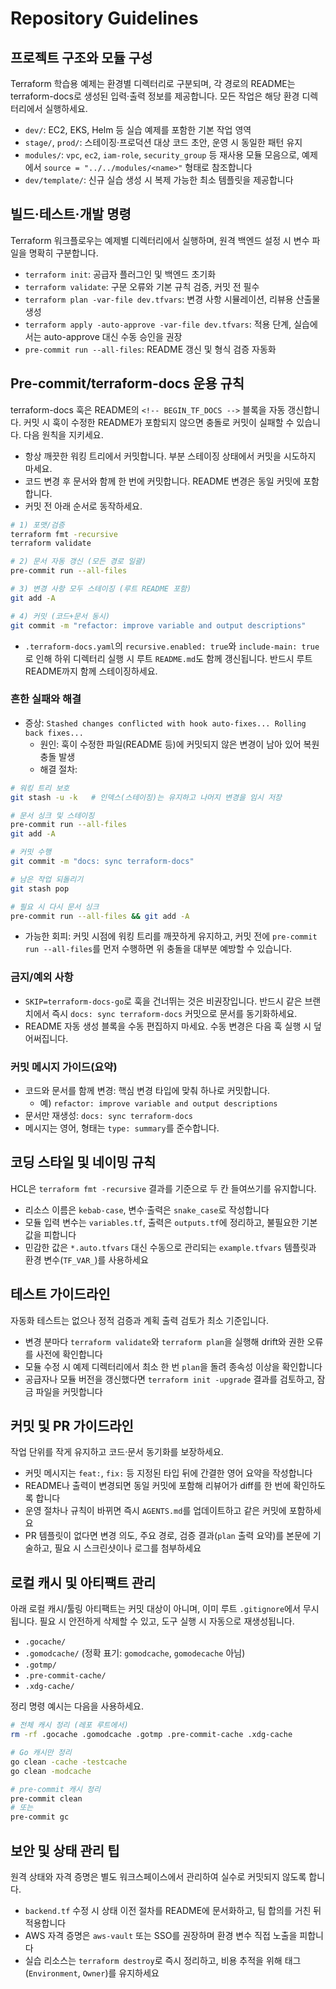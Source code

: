 # Repository Guidelines

## 프로젝트 구조와 모듈 구성
Terraform 학습용 예제는 환경별 디렉터리로 구분되며, 각 경로의 README는 terraform-docs로 생성된 입력·출력 정보를 제공합니다. 모든 작업은 해당 환경 디렉터리에서 실행하세요.
- `dev/`: EC2, EKS, Helm 등 실습 예제를 포함한 기본 작업 영역
- `stage/`, `prod/`: 스테이징·프로덕션 대상 코드 초안, 운영 시 동일한 패턴 유지
- `modules/`: `vpc`, `ec2`, `iam-role`, `security_group` 등 재사용 모듈 모음으로, 예제에서 `source = "../../modules/<name>"` 형태로 참조합니다
- `dev/template/`: 신규 실습 생성 시 복제 가능한 최소 템플릿을 제공합니다

## 빌드·테스트·개발 명령
Terraform 워크플로우는 예제별 디렉터리에서 실행하며, 원격 백엔드 설정 시 변수 파일을 명확히 구분합니다.
- `terraform init`: 공급자 플러그인 및 백엔드 초기화
- `terraform validate`: 구문 오류와 기본 규칙 검증, 커밋 전 필수
- `terraform plan -var-file dev.tfvars`: 변경 사항 시뮬레이션, 리뷰용 산출물 생성
- `terraform apply -auto-approve -var-file dev.tfvars`: 적용 단계, 실습에서는 auto-approve 대신 수동 승인을 권장
- `pre-commit run --all-files`: README 갱신 및 형식 검증 자동화

## Pre-commit/terraform-docs 운용 규칙
terraform-docs 훅은 README의 `<!-- BEGIN_TF_DOCS -->` 블록을 자동 갱신합니다. 커밋 시 훅이 수정한 README가 포함되지 않으면 충돌로 커밋이 실패할 수 있습니다. 다음 원칙을 지키세요.

- 항상 깨끗한 워킹 트리에서 커밋합니다. 부분 스테이징 상태에서 커밋을 시도하지 마세요.
- 코드 변경 후 문서와 함께 한 번에 커밋합니다. README 변경은 동일 커밋에 포함합니다.
- 커밋 전 아래 순서로 동작하세요.

```bash
# 1) 포맷/검증
terraform fmt -recursive
terraform validate

# 2) 문서 자동 갱신 (모든 경로 일괄)
pre-commit run --all-files

# 3) 변경 사항 모두 스테이징 (루트 README 포함)
git add -A

# 4) 커밋 (코드+문서 동시)
git commit -m "refactor: improve variable and output descriptions"
```

- `.terraform-docs.yaml`의 `recursive.enabled: true`와 `include-main: true`로 인해 하위 디렉터리 실행 시 루트 `README.md`도 함께 갱신됩니다. 반드시 루트 README까지 함께 스테이징하세요.

### 흔한 실패와 해결
- 증상: `Stashed changes conflicted with hook auto-fixes... Rolling back fixes...`
  - 원인: 훅이 수정한 파일(README 등)에 커밋되지 않은 변경이 남아 있어 복원 충돌 발생
  - 해결 절차:

```bash
# 워킹 트리 보호
git stash -u -k   # 인덱스(스테이징)는 유지하고 나머지 변경을 임시 저장

# 문서 싱크 및 스테이징
pre-commit run --all-files
git add -A

# 커밋 수행
git commit -m "docs: sync terraform-docs"

# 남은 작업 되돌리기
git stash pop

# 필요 시 다시 문서 싱크
pre-commit run --all-files && git add -A
```

- 가능한 회피: 커밋 시점에 워킹 트리를 깨끗하게 유지하고, 커밋 전에 `pre-commit run --all-files`를 먼저 수행하면 위 충돌을 대부분 예방할 수 있습니다.

### 금지/예외 사항
- `SKIP=terraform-docs-go`로 훅을 건너뛰는 것은 비권장입니다. 반드시 같은 브랜치에서 즉시 `docs: sync terraform-docs` 커밋으로 문서를 동기화하세요.
- README 자동 생성 블록을 수동 편집하지 마세요. 수동 변경은 다음 훅 실행 시 덮어써집니다.

### 커밋 메시지 가이드(요약)
- 코드와 문서를 함께 변경: 핵심 변경 타입에 맞춰 하나로 커밋합니다.
  - 예) `refactor: improve variable and output descriptions`
- 문서만 재생성: `docs: sync terraform-docs`
- 메시지는 영어, 형태는 `type: summary`를 준수합니다.

## 코딩 스타일 및 네이밍 규칙
HCL은 `terraform fmt -recursive` 결과를 기준으로 두 칸 들여쓰기를 유지합니다.
- 리소스 이름은 `kebab-case`, 변수·출력은 `snake_case`로 작성합니다
- 모듈 입력 변수는 `variables.tf`, 출력은 `outputs.tf`에 정리하고, 불필요한 기본값을 피합니다
- 민감한 값은 `*.auto.tfvars` 대신 수동으로 관리되는 `example.tfvars` 템플릿과 환경 변수(`TF_VAR_`)를 사용하세요

## 테스트 가이드라인
자동화 테스트는 없으나 정적 검증과 계획 출력 검토가 최소 기준입니다.
- 변경 분마다 `terraform validate`와 `terraform plan`을 실행해 drift와 권한 오류를 사전에 확인합니다
- 모듈 수정 시 예제 디렉터리에서 최소 한 번 `plan`을 돌려 종속성 이상을 확인합니다
- 공급자나 모듈 버전을 갱신했다면 `terraform init -upgrade` 결과를 검토하고, 잠금 파일을 커밋합니다

## 커밋 및 PR 가이드라인
작업 단위를 작게 유지하고 코드·문서 동기화를 보장하세요.
- 커밋 메시지는 `feat:`, `fix:` 등 지정된 타입 뒤에 간결한 영어 요약을 작성합니다
- README나 출력이 변경되면 동일 커밋에 포함해 리뷰어가 diff를 한 번에 확인하도록 합니다
- 운영 절차나 규칙이 바뀌면 즉시 `AGENTS.md`를 업데이트하고 같은 커밋에 포함하세요
- PR 템플릿이 없다면 변경 의도, 주요 경로, 검증 결과(`plan` 출력 요약)를 본문에 기술하고, 필요 시 스크린샷이나 로그를 첨부하세요

## 로컬 캐시 및 아티팩트 관리
아래 로컬 캐시/툴링 아티팩트는 커밋 대상이 아니며, 이미 루트 `.gitignore`에서 무시됩니다. 필요 시 안전하게 삭제할 수 있고, 도구 실행 시 자동으로 재생성됩니다.

- `.gocache/`
- `.gomodcache/` (정확 표기: `gomodcache`, `gomodecache` 아님)
- `.gotmp/`
- `.pre-commit-cache/`
- `.xdg-cache/`

정리 명령 예시는 다음을 사용하세요.

```bash
# 전체 캐시 정리 (레포 루트에서)
rm -rf .gocache .gomodcache .gotmp .pre-commit-cache .xdg-cache

# Go 캐시만 정리
go clean -cache -testcache
go clean -modcache

# pre-commit 캐시 정리
pre-commit clean
# 또는
pre-commit gc
```

## 보안 및 상태 관리 팁
원격 상태와 자격 증명은 별도 워크스페이스에서 관리하여 실수로 커밋되지 않도록 합니다.
- `backend.tf` 수정 시 상태 이전 절차를 README에 문서화하고, 팀 합의를 거친 뒤 적용합니다
- AWS 자격 증명은 `aws-vault` 또는 SSO를 권장하며 환경 변수 직접 노출을 피합니다
- 실습 리소스는 `terraform destroy`로 즉시 정리하고, 비용 추적을 위해 태그(`Environment`, `Owner`)를 유지하세요
